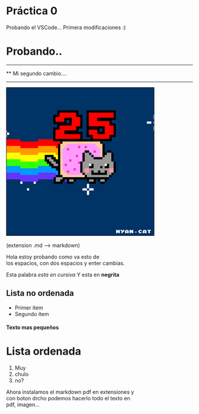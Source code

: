  # Práctica 0

Probando el VSCode...
Primera modificaciones :)

# Probando..

***********************
**  Mi segundo cambio....
*************************

![](Ejercicio2-img1.gif)

(extension .md --> markdown)


Hola estoy probando
como va esto de   
los espacios, con dos espacios y enter cambias.

Esta palabra *esta en cursiva*
Y esta en **negrita**

## Lista no ordenada

* Primer item
* Segundo item

#### Texto mas pequeños

# Lista ordenada

1. Muy
2. chulo
3. no?

Ahora instalamos el markdown pdf en extensiones y  
con boton drcho podemos hacerlo todo el texto en   
pdf, imagen...
